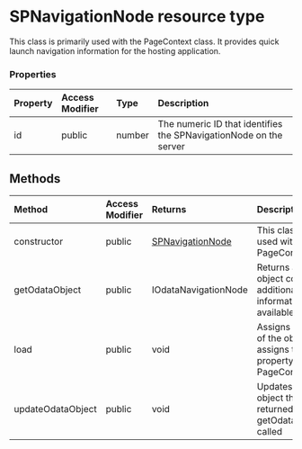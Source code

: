 # SPNavigationNode resource type

This class is primarily used with the PageContext class. It provides quick launch 
navigation information for the hosting application.


### Properties

| Property	   | Access Modifier | Type	| Description|
|:-------------|:----|:-------|:-----------|
|id      | public |  number | The numeric ID that identifies the SPNavigationNode on the server |



## Methods

| Method	   | Access Modifier | Returns	| Description|
|:-------------|:----|:-------|:-----------|
|constructor      | public | [SPNavigationNode](SPNavigationNode.md) | This class is primarily used with the PageContext class |
|getOdataObject      | public |  IOdataNavigationNode | Returns an ODATA object containing additional navigation information if available |
|load      | public |  void | Assigns all properties of the object, then assigns the "state" property  to PageContextItemState |
|updateOdataObject      | public |  void | Updates the ODATA object that will be returned when getOdataObject() is called |


